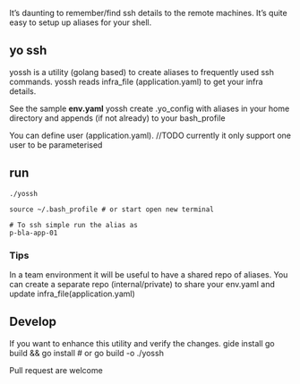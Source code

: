It’s daunting to remember/find ssh details to the remote machines.
It’s quite easy to setup up aliases for your shell.

## yo ssh
yossh is a utility (golang based) to create aliases to frequently used ssh commands.
yossh reads infra_file (application.yaml) to get your infra details.

See the sample **env.yaml**
yossh create .yo_config with aliases in your home directory and appends (if not already) to your bash_profile

You can define user (application.yaml).
//TODO currently it only support one user to be parameterised

## run
    ./yossh

    source ~/.bash_profile # or start open new terminal
    
    # To ssh simple run the alias as
    p-bla-app-01
    
### Tips
In a team environment it will be useful to have a shared repo of aliases.
You can create a separate repo (internal/private) to share your env.yaml and update infra_file(application.yaml)

## Develop
If you want to enhance this utility and verify the changes.
    gide install
    go build && go install # or 
    go build -o ./yossh

Pull request are welcome
    

